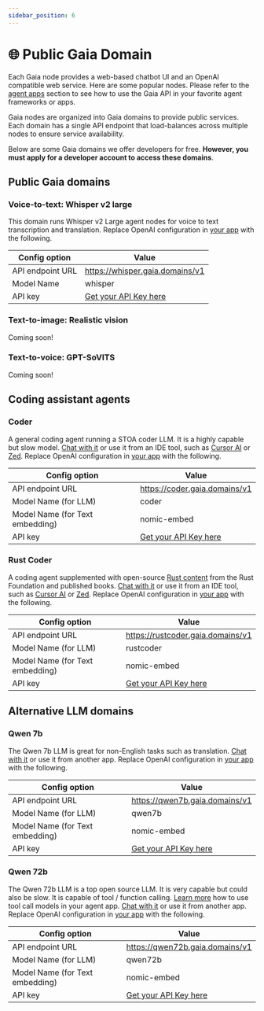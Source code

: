 ```yaml
---
sidebar_position: 6
---
```


# 🌐 Public Gaia Domain

Each Gaia node provides a web-based chatbot UI and an OpenAI compatible web service.
Here are some popular nodes. Please refer to the [agent apps](./agent-integrations/intro) section to see how
to use the Gaia API in your favorite agent frameworks or apps.

Gaia nodes are organized into Gaia domains to provide public services. Each domain has a single API endpoint that load-balances across multiple nodes to ensure service availability. 

Below are some Gaia domains we offer developers for free. **However, you must apply for a developer account to access these domains**.

## Public Gaia domains

### Voice-to-text: Whisper v2 large

This domain runs Whisper v2 Large agent nodes for voice to text transcription and translation.
Replace OpenAI configuration in [your app](./agent-integrations/intro) with the following.

|Config option | Value |
|-----|--------|
| API endpoint URL | https://whisper.gaia.domains/v1 |
| Model Name | whisper |
| API key | [Get your API Key here](/docs/getting-started/authentication.md) |

### Text-to-image: Realistic vision

Coming soon!

### Text-to-voice: GPT-SoVITS

Coming soon!

## Coding assistant agents

### Coder

A general coding agent running a STOA coder LLM.
It is a highly capable but slow model.
[Chat with it](https://coder.gaia.domains/chatbot-ui/index.html) or use it from an IDE tool, such as [Cursor AI](./agent-integrations/cursor) or [Zed](./agent-integrations/zed). 
Replace OpenAI configuration in [your app](./agent-integrations/intro) with the following.

|Config option | Value |
|-----|--------|
| API endpoint URL | https://coder.gaia.domains/v1 |
| Model Name (for LLM) | coder |
| Model Name (for Text embedding) | nomic-embed |
| API key | [Get your API Key here](/docs/getting-started/authentication.md) |

### Rust Coder

A coding agent supplemented with open-source [Rust content](https://huggingface.co/datasets/gaianet/learn-rust) from the Rust Foundation and published books.
[Chat with it](https://rustcoder.gaia.domains/chatbot-ui/index.html) or use it from an IDE tool, such as [Cursor AI](./agent-integrations/cursor) or [Zed](./agent-integrations/zed).
Replace OpenAI configuration in [your app](./agent-integrations/intro) with the following.

|Config option | Value |
|-----|--------|
| API endpoint URL | https://rustcoder.gaia.domains/v1 |
| Model Name (for LLM) | rustcoder |
| Model Name (for Text embedding) | nomic-embed |
| API key | [Get your API Key here](/docs/getting-started/authentication.md) |

## Alternative LLM domains

<!-----
### Llama 3b

This domain runs plain Llama 3.2 3b agent nodes without any additional knowledge.
[Chat with it](https://llama3b.gaia.domains/chatbot-ui/index.html) or use it from another app. Replace OpenAI configuration in [your app](./agent-integrations/intro) with the following.

|Config option | Value |
|-----|--------|
| API endpoint URL | https://llama3b.gaia.domains/v1 |
| Model Name (for LLM) | llama3b |
| Model Name (for Text embedding) | nomic-embed |
| API key | [Get your API Key here](/docs/getting-started/authentication.md) |

----->

### Qwen 7b

The Qwen 7b LLM is great for non-English tasks such as translation.
[Chat with it](https://qwen7b.gaia.domains/chatbot-ui/index.html) or use it from another app. Replace OpenAI configuration in [your app](./agent-integrations/intro) with the following.

|Config option | Value |
|-----|--------|
| API endpoint URL | https://qwen7b.gaia.domains/v1 |
| Model Name (for LLM) | qwen7b |
| Model Name (for Text embedding) | nomic-embed |
| API key | [Get your API Key here](/docs/getting-started/authentication.md) |


### Qwen 72b

The Qwen 72b LLM is a top open source LLM. It is very capable but could also be slow.
It is capable of tool / function calling.
[Learn more](../tutorial/tool-call) how to use tool call models in your agent app.
[Chat with it](https://qwen72b.gaia.domains/chatbot-ui/index.html) or use it from another app. Replace OpenAI configuration in [your app](./agent-integrations/intro) with the following.

|Config option | Value |
|-----|--------|
| API endpoint URL | https://qwen72b.gaia.domains/v1 |
| Model Name (for LLM) | qwen72b |
| Model Name (for Text embedding) | nomic-embed |
| API key | [Get your API Key here](/docs/getting-started/authentication.md) |
